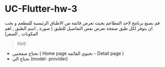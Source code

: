 # UC-Flutter-hw-3

قم بصنع برنامج لاحد المطاعم بحيث تعرض قائمة من الاطباق الرئيسية للمطعم و يجب ان يتوفر لكل طبق صفحة تعرض بعض التفاصيل للطبق ( صورة , اسم الطبق , اهم المكونات , السعر) 
> hint:
* نحتاج صفحتين ( Home page تحتوي القائمة - Detail page )
* نحتاج الى (model- provider)
